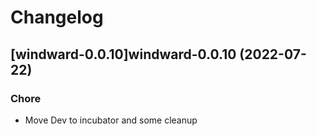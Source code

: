 # Changelog



## [windward-0.0.10]windward-0.0.10 (2022-07-22)

### Chore

- Move Dev to incubator and some cleanup
  
  